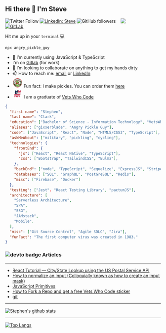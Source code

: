 ## Hi there 👋 I'm Steve

<img align="right" src="https://i.ibb.co/Jtqd5q8/selfieascii.png" width="130">

![Twitter Follow](https://img.shields.io/twitter/follow/gixxerblade?label=Follow)
[![Linkedin: Steve](https://img.shields.io/badge/-Steve-blue?style=flat-square&logo=Linkedin&logoColor=white&link=https://www.linkedin.com/in/stephen-clark-5319406/)](https://www.linkedin.com/in/stephen-clark-5319406/)
![GitHub followers](https://img.shields.io/github/followers/gixxerblade?label=Follow&style=social)
[![GitLab](https://img.shields.io/badge/-I'm%20on%20Gitlab-blue?logo=gitlab)](https://gitlab.com/gixxerblade)

Hit me up in your `terminal` :computer:

```bash
npx angry_pickle_guy
```

- 🌱 I’m currently using JavaScript & TypeScript
- I'm on [Gitlab](https://gitlab.com/gixxerblade) (for work)
- 👯 I’m looking to collaborate on anything to get my hands dirty
- 📫 How to reach me: [email](mailto:sdclarkie@gmail.com) or [LinkedIn](https://www.linkedin.com/in/stephen-clark-5319406/) 
- ![angry pickles](https://github.com/gixxerblade/gixxerblade/blob/master/images/angrypickle.png) Fun fact: I make pickles. You can order them [here](https://www.angrypickles.com/home)
- ![vwc](https://github.com/gixxerblade/gixxerblade/blob/master/images/hashflag.png) I am a graduate of [Vets Who Code](www.vetswhocode.io)

```json
{
  "first name": "Stephen",
  "last name": "Clark",
  "education": ["Bachelor of Science - Information Technology", "VetsWhoCode Software Development Program"],
  "aliases": ["gixxerblade", "Angry Pickle Guy"],
  "code": ["JavaScript", "React", "Node", "HTML5/CSS3", "TypeScript"],
  "askMeAbout": ["military", "pickling", "cycling"],
  "technologies": {
    "frontEnd": {
      "js": ["React", "React Native", "TypeScript"],
      "css": ["Bootstrap", "TailwindCSS", "Bulma"],
    },
    "backEnd": ["node", "TypeScript", "Sequelize", "ExpressJS", "Stripe", "tsoa"],
    "databases": ["SQL", "GraphQL", "PostGreSQL", "Redis"],
    "misc": ["Firebase", "Docker"]
  },
  "testing": ["Jest". "React Testing Library", "pactumJS"],
  "architecture": [
    "Serverless Architecture",
    "SPA",
    "SSG",
    "JAMstack",
    "Mobile",
  ],
  "misc": ["Git Source Control", "Agile SDLC", "Jira"],
  "funFact": "The first computer virus was created in 1983."
}
```

### ![devto badge](https://img.shields.io/badge/DEV.TO-%230A0A0A.svg?&style=for-the-badge&logo=dev-dot-to&logoColor=white) Articles

---

<!-- BLOG-POST-LIST:START -->
- [React Tutorial — City/State Lookup using the US Postal Service API](https://dev.to/vetswhocode/react-tutorial-city-state-lookup-using-the-us-postal-service-api-202p)
- [How to normalize an input (Colloquially known as how to create an input mask)](https://dev.to/vetswhocode/how-to-normalize-an-input-colloquially-known-as-how-to-create-an-input-mask-5gh4)
- [JavaScript Primitives](https://dev.to/vetswhocode/javascript-primitives-3380)
- [How to Fork a Repo and get a free Vets Who Code sticker](https://dev.to/vetswhocode/how-to-fork-a-repo-and-get-a-free-vets-who-code-sticker-46d9)
- [git](https://dev.to/vetswhocode/git-22li)
<!-- BLOG-POST-LIST:END -->

---

[![Stephen's github stats](https://github-readme-stats.vercel.app/api?username=gixxerblade)](https://github.com/gixxerblade/github-readme-stats)

---

[![Top Langs](https://github-readme-stats.vercel.app/api/top-langs/?username=gixxerblade)](https://github.com/anuraghazra/github-readme-stats)
